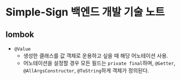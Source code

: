 # Simple-Sign 백엔드 개발 기술 노트

## lombok

* ```@Value```
  * 생성한 클래스를 값 객체로 운용하고 싶을 때 해당 어노테이션 사용.
  * 어노테이션을 설정할 경우 모든 필드는 ```private final```하며, ```@Getter```, ```@AllArgsConstructor```, ```@ToString```하게 객체가 정의된다.
  
